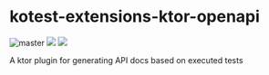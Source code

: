# kotest-extensions-ktor-openapi


![master](https://github.com/kotest/kotest-extensions-ktor-openapi/workflows/master/badge.svg)
[<img src="https://img.shields.io/maven-central/v/io.kotest.extensions/kotest-extensions-ktor-openapi.svg?label=latest%20release"/>](http://search.maven.org/#search%7Cga%7C1%7Ckotest-extensions-ktor-openapi)
[<img src="https://img.shields.io/nexus/s/https/s01.oss.sonatype.org/io.kotest.extensions/kotest-extensions-ktor-openapi-plugin.svg?label=latest%20snapshot&style=plastic"/>](https://s01.oss.sonatype.org/content/repositories/snapshots/io/kotest/extensions/kotest-extensions-ktor-openapi-plugin/)


A ktor plugin for generating API docs based on executed tests
